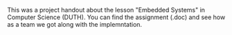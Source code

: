 This was a project handout about the lesson "Embedded Systems" in Computer Science (DUTH).
You can find the assignment (.doc) and see how as a team we got along with the implemntation.
